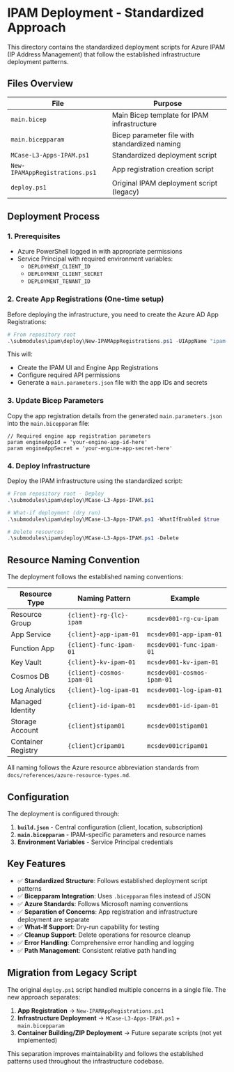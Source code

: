 # IPAM Deployment - Standardized Approach

This directory contains the standardized deployment scripts for Azure IPAM (IP Address Management) that follow the established infrastructure deployment patterns.

## Files Overview

| File | Purpose |
|------|---------|
| `main.bicep` | Main Bicep template for IPAM infrastructure |
| `main.bicepparam` | Bicep parameter file with standardized naming |
| `MCase-L3-Apps-IPAM.ps1` | Standardized deployment script |
| `New-IPAMAppRegistrations.ps1` | App registration creation script |
| `deploy.ps1` | Original IPAM deployment script (legacy) |

## Deployment Process

### 1. Prerequisites

- Azure PowerShell logged in with appropriate permissions
- Service Principal with required environment variables:
  - `DEPLOYMENT_CLIENT_ID`
  - `DEPLOYMENT_CLIENT_SECRET` 
  - `DEPLOYMENT_TENANT_ID`

### 2. Create App Registrations (One-time setup)

Before deploying the infrastructure, you need to create the Azure AD App Registrations:

```powershell
# From repository root
.\submodules\ipam\deploy\New-IPAMAppRegistrations.ps1 -UIAppName "ipam-ui-app" -EngineAppName "ipam-engine-app"
```

This will:
- Create the IPAM UI and Engine App Registrations
- Configure required API permissions
- Generate a `main.parameters.json` file with the app IDs and secrets

### 3. Update Bicep Parameters

Copy the app registration details from the generated `main.parameters.json` into the `main.bicepparam` file:

```bicep
// Required engine app registration parameters
param engineAppId = 'your-engine-app-id-here'
param engineAppSecret = 'your-engine-app-secret-here'
```

### 4. Deploy Infrastructure

Deploy the IPAM infrastructure using the standardized script:

```powershell
# From repository root - Deploy
.\submodules\ipam\deploy\MCase-L3-Apps-IPAM.ps1

# What-if deployment (dry run)
.\submodules\ipam\deploy\MCase-L3-Apps-IPAM.ps1 -WhatIfEnabled $true

# Delete resources
.\submodules\ipam\deploy\MCase-L3-Apps-IPAM.ps1 -Delete
```

## Resource Naming Convention

The deployment follows the established naming conventions:

| Resource Type | Naming Pattern | Example |
|---------------|----------------|---------|
| Resource Group | `{client}-rg-{lc}-ipam` | `mcsdev001-rg-cu-ipam` |
| App Service | `{client}-app-ipam-01` | `mcsdev001-app-ipam-01` |
| Function App | `{client}-func-ipam-01` | `mcsdev001-func-ipam-01` |
| Key Vault | `{client}-kv-ipam-01` | `mcsdev001-kv-ipam-01` |
| Cosmos DB | `{client}-cosmos-ipam-01` | `mcsdev001-cosmos-ipam-01` |
| Log Analytics | `{client}-log-ipam-01` | `mcsdev001-log-ipam-01` |
| Managed Identity | `{client}-id-ipam-01` | `mcsdev001-id-ipam-01` |
| Storage Account | `{client}stipam01` | `mcsdev001stipam01` |
| Container Registry | `{client}cripam01` | `mcsdev001cripam01` |

All naming follows the Azure resource abbreviation standards from `docs/references/azure-resource-types.md`.

## Configuration

The deployment is configured through:

1. **`build.json`** - Central configuration (client, location, subscription)
2. **`main.bicepparam`** - IPAM-specific parameters and resource names
3. **Environment Variables** - Service Principal credentials

## Key Features

- ✅ **Standardized Structure**: Follows established deployment script patterns
- ✅ **Bicepparam Integration**: Uses `.bicepparam` files instead of JSON
- ✅ **Azure Standards**: Follows Microsoft naming conventions
- ✅ **Separation of Concerns**: App registration and infrastructure deployment are separate
- ✅ **What-If Support**: Dry-run capability for testing
- ✅ **Cleanup Support**: Delete operations for resource cleanup
- ✅ **Error Handling**: Comprehensive error handling and logging
- ✅ **Path Management**: Consistent relative path handling

## Migration from Legacy Script

The original `deploy.ps1` script handled multiple concerns in a single file. The new approach separates:

1. **App Registration** → `New-IPAMAppRegistrations.ps1`
2. **Infrastructure Deployment** → `MCase-L3-Apps-IPAM.ps1` + `main.bicepparam`
3. **Container Building/ZIP Deployment** → Future separate scripts (not yet implemented)

This separation improves maintainability and follows the established patterns used throughout the infrastructure codebase. 